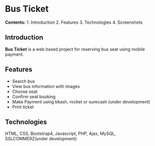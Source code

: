 # Bus Ticket

**Contents:** 1. Introduction  2. Features  3. Technologies 4. Screenshots
 
 ## Introduction
 **Bus Ticket** is a web based project for reserving bus seat using mobile payment.


## Features

-  Search bus 
-  View bus information with images
-  Choose seat
-  Confirm seat booking
- Make Payment using bkash, rocket or surecash (under development) 
- Print ticket

## Technologies


HTML, CSS, Bootstrap4, Javascript, PHP, Ajax, MySQL, SSLCOMMERZ(under development)


